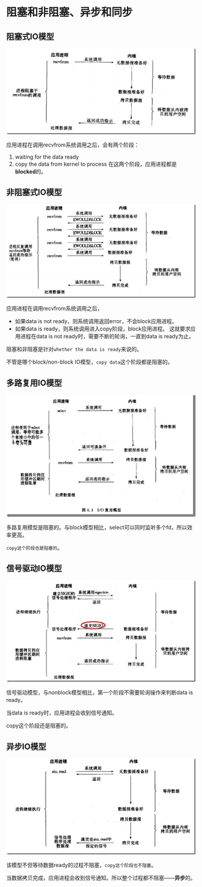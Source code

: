 # 阻塞和非阻塞、异步和同步
## 阻塞式IO模型
![](pics/io_block.jpg)

应用进程在调用recvfrom系统调用之后，会有两个阶段：
1. waiting for the data ready
2. copy the data from kernel to process
在这两个阶段，应用进程都是**blocked**的。
## 非阻塞式IO模型
![](pics/io_nonblock.jpg)

应用进程在调用recvfrom系统调用之后，
* 如果data is not ready，则系统调用返回error，不会block应用进程。
* 如果data is ready，则系统调用进入copy阶段，block应用进程。
这就要求应用进程在data is not ready时，需要不断的轮询，一直到data is ready为止。

阻塞和非阻塞是针对`whether the data is ready`来说的。

不管是哪个block/non-block IO模型，`copy data`这个阶段都是阻塞的。

## 多路复用IO模型
![](pics/io_multiplex.png)

多路复用模型是阻塞的。与block模型相比，select可以同时监听多个fd，所以效率更高。 

`copy这个阶段也是阻塞的`。

## 信号驱动IO模型
![](pics/io_signal.jpg)

信号驱动模型，与nonblock模型相比，第一个阶段不需要轮询操作来判断data is ready。

当data is ready时，应用进程会收到信号通知。

copy这个阶段还是阻塞的。

## 异步IO模型
![](pics/io_async.jpg)

该模型不但等待数据ready的过程不阻塞，`copy这个阶段也不阻塞`。

当数据拷贝完成，应用进程会收到信号通知。所以整个过程都不阻塞——**异步**的。

